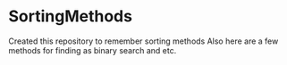 # SortingMethods
Created this repository to remember sorting methods
Also here are a few methods for finding as binary search and etc.
